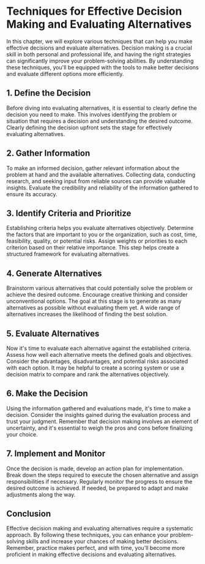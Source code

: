 # Techniques for Effective Decision Making and Evaluating Alternatives

In this chapter, we will explore various techniques that can help you make effective decisions and evaluate alternatives. Decision making is a crucial skill in both personal and professional life, and having the right strategies can significantly improve your problem-solving abilities. By understanding these techniques, you'll be equipped with the tools to make better decisions and evaluate different options more efficiently.

## 1\. Define the Decision

Before diving into evaluating alternatives, it is essential to clearly define the decision you need to make. This involves identifying the problem or situation that requires a decision and understanding the desired outcome. Clearly defining the decision upfront sets the stage for effectively evaluating alternatives.

## 2\. Gather Information

To make an informed decision, gather relevant information about the problem at hand and the available alternatives. Collecting data, conducting research, and seeking input from reliable sources can provide valuable insights. Evaluate the credibility and reliability of the information gathered to ensure its accuracy.

## 3\. Identify Criteria and Prioritize

Establishing criteria helps you evaluate alternatives objectively. Determine the factors that are important to you or the organization, such as cost, time, feasibility, quality, or potential risks. Assign weights or priorities to each criterion based on their relative importance. This step helps create a structured framework for evaluating alternatives.

## 4\. Generate Alternatives

Brainstorm various alternatives that could potentially solve the problem or achieve the desired outcome. Encourage creative thinking and consider unconventional options. The goal at this stage is to generate as many alternatives as possible without evaluating them yet. A wide range of alternatives increases the likelihood of finding the best solution.

## 5\. Evaluate Alternatives

Now it's time to evaluate each alternative against the established criteria. Assess how well each alternative meets the defined goals and objectives. Consider the advantages, disadvantages, and potential risks associated with each option. It may be helpful to create a scoring system or use a decision matrix to compare and rank the alternatives objectively.

## 6\. Make the Decision

Using the information gathered and evaluations made, it's time to make a decision. Consider the insights gained during the evaluation process and trust your judgment. Remember that decision making involves an element of uncertainty, and it's essential to weigh the pros and cons before finalizing your choice.

## 7\. Implement and Monitor

Once the decision is made, develop an action plan for implementation. Break down the steps required to execute the chosen alternative and assign responsibilities if necessary. Regularly monitor the progress to ensure the desired outcome is achieved. If needed, be prepared to adapt and make adjustments along the way.

## Conclusion

Effective decision making and evaluating alternatives require a systematic approach. By following these techniques, you can enhance your problem-solving skills and increase your chances of making better decisions. Remember, practice makes perfect, and with time, you'll become more proficient in making effective decisions and evaluating alternatives.
